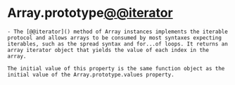 
# Array.prototype[@@iterator]()

    - The [@@iterator]() method of Array instances implements the iterable protocol and allows arrays to be consumed by most syntaxes expecting iterables, such as the spread syntax and for...of loops. It returns an array iterator object that yields the value of each index in the array.

    The initial value of this property is the same function object as the initial value of the Array.prototype.values property.